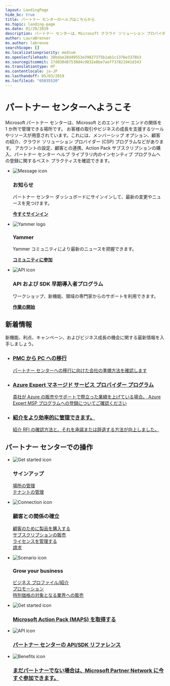 ```yaml
---
layout: LandingPage
hide_bc: true
title: パートナー センターのヘルプはこちらから
ms.topic: landing-page
ms.date: 01/29/2019
description: パートナー センターは、Microsoft クラウド ソリューション プロバイダー (CSP) プログラムでお客様のビジネスを成長させるお手伝いをします。 アカウントを設定し、顧客とつながり、Action Pack サブスクリプションを購入し、CSP および MPN プログラムのパートナーの詳細情報を検索できます。 
author: LauraBrenner
ms.author: labrenne
searchScope: []
ms.localizationpriority: medium
ms.openlocfilehash: 38bdae28d49553e39827375b1ab1c1376e3378b3
ms.sourcegitcommit: 17d030d87530d4c9832e8be7aeff37821941d343
ms.translationtype: HT
ms.contentlocale: ja-JP
ms.lasthandoff: 05/03/2019
ms.locfileid: "65035520"
---
```

# <a name="welcome-to-partner-center"></a>パートナー センターへようこそ

Microsoft パートナー センターは、Microsoft とのエンド ツー エンドの関係を 1 か所で管理できる場所です。 お客様の取引やビジネスの成長を支援するツールやリソースが用意されています。これには、メンバーシップ オプション、顧客の紹介、クラウド ソリューション プロバイダー (CSP) プログラムなどがあります。 アカウントの設定、顧客との連携、Action Pack サブスクリプションの購入、パートナー センター ヘルプ ライブラリ内のインセンティブ プログラムへの登録に関するベスト プラクティスを確認できます。


<ul id="products1" class="cardsF cols cols3 panelContent singlePanelContent">
    <li>
        <div class="cardSize">
            <div class="cardPadding">
                <div class="card">
                    <div class="cardImageOuter">
                        <div class="cardImage">
                            <img alt="Message icon" src="images/message-icon.png" data-linktype="external">
                        </div>
                    </div>
                    <div class="cardText">
                        <h3>お知らせ</h3>
                        <p>パートナー センター ダッシュボードにサインインして、最新の変更やニュースを見つけます。</p>
                        <p><a href="https://partner.microsoft.com/pcv/announcements"><b>今すぐサインイン</b></a></p>
                    </div>
                </div>
            </div>
        </div>
    </li>
    <li>
        <div class="cardSize">
            <div class="cardPadding">
                <div class="card">
                    <div class="cardImageOuter">
                        <div class="cardImage">
                            <img alt="Yammer logo" src="images/yammer-logo.png" data-linktype="external">
                        </div>
                    </div>
                    <div class="cardText">
                        <h3>Yammer</h3>
                        <p>Yammer コミュニティにより最新のニュースを把握できます。</p>
                        <p><a href="https://go.microsoft.com/fwlink/p/?linkid=851605"><b>コミュニティに参加</b></a></p>
                    </div>
                </div>
            </div>
        </div>
    </li>  
    <li>
        <div class="cardSize">
            <div class="cardPadding">
                <div class="card">
                    <div class="cardImageOuter">
                        <div class="cardImage">
                            <img alt="API icon" src="images/i_api.png" data-linktype="external">
                        </div>
                    </div>
                    <div class="cardText">
                        <h3>API および SDK 早期導入者プログラム</h3>
                        <p>ワークショップ、新機能、領域の専門家からのサポートを利用できます。</p>
                        <p><a href="/partner-center/develop/early-adopter-program"><b>作業の開始</b></a></p>
                    </div>
                </div>
            </div>
        </div>
    </li>    
</ul>

<h2>新着情報</h2>
<p>新機能、利点、キャンペーン、およびビジネス成長の機会に関する最新情報を入手しましょう。</p>
<ul id="products1" class="cardsZ cols cols3 panelContent singlePanelContent">
    <li>
        <div class="cardSize">
            <div class="cardPadding">
                <div class="card">
                    <div class="cardText"><a href="/partner-center/move-pmc-pc-map">
                        <h3>PMC から PC への移行</h3>
                        <p>パートナー センターへの移行に向けた会社の準備方法を確認します</p></a>
                    </div>
                </div>
            </div>
        </div>
    </li>
    <li>
        <div class="cardSize">
            <div class="cardPadding">
                <div class="card">
                    <div class="cardText"><a href="/partner-center/Azure-expert-msp">
                        <h3>Azure Expert マネージド サービス プロバイダー プログラム</h3>
                        <p>貴社が Azure の販売やサポートで際立った業績を上げている場合。 Azure Expert MSP プログラムへの登録についてご確認ください</p></a>
                    </div>
                </div>
            </div>
        </div>
    </li>
    <li>
        <div class="cardSize">
            <div class="cardPadding">
                <div class="card">
                    <div class="cardText"><a href="/partner-center/responding-to-referrals#new-referrals">
                        <h3>紹介をより効率的に管理できます。</h3>
                        <p>紹介 RFI の確認方法と、それを承諾または辞退する方法が向上しました。</p></a>
                    </div>
                </div>
            </div>
        </div>
    </li>       
</ul>


<h2>パートナー センターでの操作</h2>

<ul id="products1" class="cardsC cols cols3 panelContent singlePanelContent">
    <li>
        <div class="cardSize">
            <div class="cardPadding">
                <div class="card">
                    <div class="cardImageOuter">
                        <div class="cardImage bgdAccent1">
                            <img alt="Get started icon" src="https://docs.microsoft.com/media/illustrations/sql-get-started-understand.svg" data-linktype="external">
                        </div>
                    </div>
                    <div class="cardText">
                        <h3>サインアップ</h3>
                        <p><a href="/partner-center/manage-locations">場所の管理</a><br /><a href="/partner-center/azure-active-directory-tenants-and-partner-center">テナントの管理</a></p>
                    </div>
                </div>
            </div>
        </div>
    </li>
    <li>
        <div class="cardSize">
            <div class="cardPadding">
                <div class="card">
                    <div class="cardImageOuter">
                        <div class="cardImage bgdAccent1">
                            <img alt="Connection icon" src="https://docs.microsoft.com/media/illustrations/virtualization-hperv-server-community.svg" data-linktype="external">
                        </div>
                    </div>
                    <div class="cardText">
                        <h3>顧客との関係の確立</h3>
                        <p><a href="/partner-center/csp-offers">顧客のために製品を購入する</a><br /><a href="/partner-center/customer-subscriptions">サブスクリプションの販売</a><br /><a href="/partner-center/assign-licenses-to-users">ライセンスを管理する</a><br /><a href="/partner-center/billing">請求</a></p>
                    </div>
                </div>
            </div>
        </div>
    </li>
    <li>
        <div class="cardSize">
            <div class="cardPadding">
                <div class="card">
                    <div class="cardImageOuter">
                        <div class="cardImage bgdAccent1">
                            <img alt="Scenario icon" src="https://docs.microsoft.com/media/illustrations/biztalk-get-started-scenarios.svg" data-linktype="external">
                        </div>
                    </div>
                    <div class="cardText">
                        <h3>Grow your business</h3>
                        <p><a href="/partner-center/referrals">ビジネス プロファイル/紹介</a><br /><a href="/partner-center/promotions">プロモーション</a><br /><a href="/partner-center/get-special-pricing-for-offers">特別価格の対象となる業界への販売</a></p>
                    </div>
                </div>
            </div>
        </div>
    </li>
</ul>




<ul id="products2" class="cardsY cols cols3 panelContent singlePanelContent">
    <li>
        <div class="cardSize">
            <div class="cardPadding">
                <div class="card">
                    <div class="cardImageOuter">
                        <div class="cardImage bgdAccent1">
                            <img alt="Get started icon" src="https://docs.microsoft.com/media/common/i_get-started.svg" data-linktype="external">
                        </div>
                    </div>
                    <div class="cardText">
                        <h3><a href="/partner-center/mpn-get-action-pack">Microsoft Action Pack (MAPS) を取得する</a></h3>
                    </div>
                </div>
            </div>
        </div>
    </li>
    <li>
        <div class="cardSize">
            <div class="cardPadding">
                <div class="card">
                    <div class="cardImageOuter">
                        <div class="cardImage bgdAccent1">
                            <img alt="API icon" src="https://docs.microsoft.com/media/common/i_api-reference.svg" data-linktype="external">
                        </div>
                    </div>                
                    <div class="cardText">
                        <h3><a href="/partner-center/develop/">パートナー センターの API/SDK リファレンス</a></h3>
                    </div>
                </div>
            </div>
        </div>
    </li>
    <li>
        <div class="cardSize">
            <div class="cardPadding">
                <div class="card">
                    <div class="cardImageOuter">
                        <div class="cardImage bgdAccent1">
                            <img alt="Benefits icon" src="https://docs.microsoft.com//media/common/i_benefits.svg" data-linktype="external">
                        </div>
                    </div>
                    <div class="cardText">
                        <h3><a href="https://partners.microsoft.com/PartnerProgram/simplifiedenrollment.aspx">まだパートナーでない場合は、Microsoft Partner Network に今すぐ参加できます。</a></h3>
                    </div>
                </div>
            </div>
        </div>
    </li>    
</ul>

